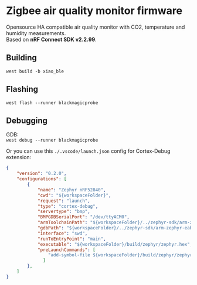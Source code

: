 # Zigbee air quality monitor firmware
Opensource HA compatible air quality monitor with CO2, temperature and humidity measurements.\
Based on **nRF Connect SDK v2.2.99**.

## Building
`west build -b xiao_ble`

## Flashing
`west flash --runner blackmagicprobe`

## Debugging
GDB:\
`west debug --runner blackmagicprobe`

Or you can use this `./.vscode/launch.json` config for Cortex-Debug extension:
```json
{
    "version": "0.2.0",
    "configurations": [
        {
            "name": "Zephyr nRF52840",
            "cwd": "${workspaceFolder}",
            "request": "launch",
            "type": "cortex-debug",
            "servertype": "bmp",
            "BMPGDBSerialPort": "/dev/ttyACM0",
            "armToolchainPath": "${workspaceFolder}/../zephyr-sdk/arm-zephyr-eabi/bin",
            "gdbPath": "${workspaceFolder}/../zephyr-sdk/arm-zephyr-eabi/bin/arm-zephyr-eabi-gdb",
            "interface": "swd",
            "runToEntryPoint": "main",
            "executable": "${workspaceFolder}/build/zephyr/zephyr.hex",
            "preLaunchCommands": [
                "add-symbol-file ${workspaceFolder}/build/zephyr/zephyr.elf"
              ]
        },
    ]
}
```
